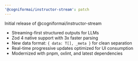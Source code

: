 ```yaml
---
'@cogniformai/instructor-stream': patch
---
```


Initial release of @cogniformai/instructor-stream

- Streaming-first structured outputs for LLMs
- Zod 4 native support with 3x faster parsing
- New data format: `{ data: T[], _meta }` for clean separation
- Real-time progressive updates optimized for UI consumption
- Modernized with pnpm, oxlint, and latest dependencies
